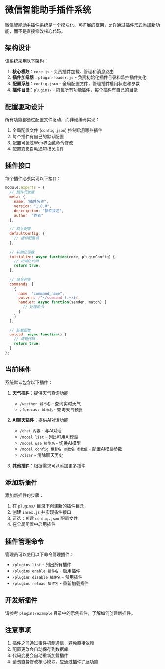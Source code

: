 # 微信智能助手插件系统

微信智能助手插件系统是一个模块化、可扩展的框架，允许通过插件形式添加新功能，而不是直接修改核心代码。

## 架构设计

该系统采用以下架构：

1. **核心模块**：`core.js` - 负责插件加载、管理和消息路由
2. **插件加载器**：`plugin-loader.js` - 负责初始化插件目录和监控插件变化
3. **配置系统**：`config.json` - 全局配置文件，管理插件启用状态和参数
4. **插件目录**：`plugins/` - 包含所有功能插件，每个插件有自己的目录

## 配置驱动设计

所有功能都通过配置文件驱动，而非硬编码实现：

1. 全局配置文件 (`config.json`) 控制启用哪些插件
2. 每个插件有自己的默认配置
3. 配置可通过Web界面或命令修改
4. 配置变更自动通知相关插件

## 插件接口

每个插件必须实现以下接口：

```javascript
module.exports = {
  // 插件元数据
  meta: {
    name: "插件名称",
    version: "1.0.0",
    description: "插件描述",
    author: "作者"
  },
  
  // 默认配置
  defaultConfig: {
    // 插件配置项
  },
  
  // 初始化函数
  initialize: async function(core, pluginConfig) {
    // 初始化代码
    return true;
  },
  
  // 命令列表
  commands: [
    {
      name: "command_name",
      pattern: /^\/command (.+)$/,
      handler: async function(sender, match) {
        // 处理命令
      }
    }
  ],
  
  // 卸载函数
  unload: async function() {
    // 清理代码
    return true;
  }
};
```

## 当前插件

系统默认包含以下插件：

1. **天气插件**：提供天气查询功能
   - `/weather 城市名` - 查询实时天气
   - `/forecast 城市名` - 查询天气预报

2. **AI聊天插件**：提供AI对话功能
   - `/chat 内容` - 与AI对话
   - `/model list` - 列出可用AI模型
   - `/model use 模型名` - 切换AI模型
   - `/model config 模型名 参数名 参数值` - 配置AI模型参数
   - `/clear` - 清除聊天历史

3. **其他插件**：根据需求可以添加更多插件

## 添加新插件

添加新插件的步骤：

1. 在 `plugins/` 目录下创建新的插件目录
2. 创建 `index.js` 并实现插件接口
3. 可选：创建 `config.json` 配置文件
4. 在全局配置中启用插件

## 插件管理命令

管理员可以使用以下命令管理插件：

- `/plugins list` - 列出所有插件
- `/plugins enable 插件名` - 启用插件
- `/plugins disable 插件名` - 禁用插件
- `/plugins reload 插件名` - 重新加载插件

## 开发新插件

请参考 `plugins/example` 目录中的示例插件，了解如何创建新插件。

## 注意事项

1. 插件之间通过事件机制通信，避免直接依赖
2. 配置更改会自动保存到数据库
3. 代码变更会自动重新加载插件
4. 请勿直接修改核心模块，应通过插件扩展功能 